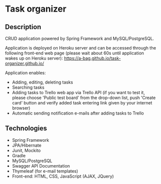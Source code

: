 # **Task organizer**

## Description
CRUD application powered by Spring Framework and MySQL/PostgreSQL.

Application is deployed on Heroku server and can be accessed through the following front-end web page (please wait about 60s until application wakes up on Heroku server): https://a-bag.github.io/task-organizer.github.io/

Application enables:
 - Adding, editing, deleting tasks
 - Searching tasks 
 - Adding tasks to Trello web app via Trello API (if you want to test it, please choose 'Public test board' from the drop-down list, push 'Create card' button and verify added task entering link given by your internet browser)
 - Automatic sending notification e-mails after adding tasks to Trello

## Technologies

 - Spring Framework
 - JPA/Hibernate
 - Junit, Mockito
 - Gradle
 - MySQL/PostgreSQL
 - Swagger API Documentation
 - Thymeleaf (for e-mail templates) 
 - Front-end: HTML, CSS, JavaScript (AJAX, JQuery)

